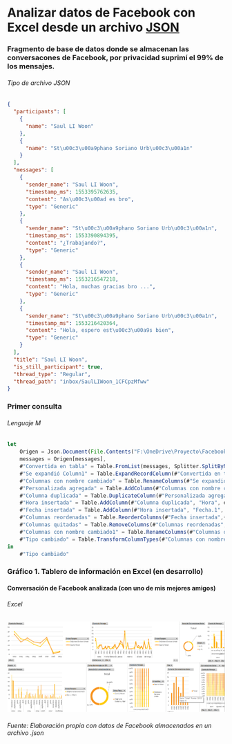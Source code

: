# Analizar datos de Facebook con Excel desde un archivo [JSON](https://developer.mozilla.org/es/docs/Learn/JavaScript/Objects/JSON)

### Fragmento de base de datos donde se almacenan las conversacones de Facebook, por privacidad suprimí el 99% de los mensajes.
###### Tipo de archivo JSON
```json
{
  "participants": [
    {
      "name": "Saul LI Woon"
    },
    {
      "name": "St\u00c3\u00a9phano Soriano Urb\u00c3\u00a1n"
    }
  ],
  "messages": [
    {
      "sender_name": "Saul LI Woon",
      "timestamp_ms": 1553395762635,
      "content": "As\u00c3\u00ad es bro",
      "type": "Generic"
    },
    {
      "sender_name": "St\u00c3\u00a9phano Soriano Urb\u00c3\u00a1n",
      "timestamp_ms": 1553390894395,
      "content": "¿Trabajando?",
      "type": "Generic"
    },
    {
      "sender_name": "Saul LI Woon",
      "timestamp_ms": 1553216547218,
      "content": "Hola, muchas gracias bro ...",
      "type": "Generic"
    },
    {
      "sender_name": "St\u00c3\u00a9phano Soriano Urb\u00c3\u00a1n",
      "timestamp_ms": 1553216420364,
      "content": "Hola, espero est\u00c3\u00a9s bien",
      "type": "Generic"
    }
  ],
  "title": "Saul LI Woon",
  "is_still_participant": true,
  "thread_type": "Regular",
  "thread_path": "inbox/SaulLIWoon_1CFCpzMfww"
}
```
### Primer consulta 
###### Lenguaje M
```javascript
let
    Origen = Json.Document(File.Contents("F:\OneDrive\Proyecto\FacebookProject\Query\LectureJSON\message_1.json")),
    messages = Origen[messages],
    #"Convertida en tabla" = Table.FromList(messages, Splitter.SplitByNothing(), null, null, ExtraValues.Error),
    #"Se expandió Column1" = Table.ExpandRecordColumn(#"Convertida en tabla", "Column1", {"sender_name", "timestamp_ms", "content"}, {"Column1.sender_name", "Column1.timestamp_ms", "Column1.content"}),
    #"Columnas con nombre cambiado" = Table.RenameColumns(#"Se expandió Column1",{{"Column1.sender_name", "Emisor/Receptor"}, {"Column1.timestamp_ms", "Fecha"}, {"Column1.content", "Mensaje"}}),
    #"Personalizada agregada" = Table.AddColumn(#"Columnas con nombre cambiado", "Tiempo", each #datetime(1970, 1, 1, 0, 0, 0 ) + #duration(0, -6, 0, [Fecha]/1000)),
    #"Columna duplicada" = Table.DuplicateColumn(#"Personalizada agregada", "Tiempo", "Tiempo - Copia"),
    #"Hora insertada" = Table.AddColumn(#"Columna duplicada", "Hora", each DateTime.Time([#"Tiempo - Copia"]), type time),
    #"Fecha insertada" = Table.AddColumn(#"Hora insertada", "Fecha.1", each DateTime.Date([#"Tiempo - Copia"]), type date),
    #"Columnas reordenadas" = Table.ReorderColumns(#"Fecha insertada",{"Emisor/Receptor", "Fecha", "Mensaje", "Tiempo", "Tiempo - Copia", "Fecha.1", "Hora"}),
    #"Columnas quitadas" = Table.RemoveColumns(#"Columnas reordenadas",{"Fecha", "Tiempo", "Tiempo - Copia"}),
    #"Columnas con nombre cambiado1" = Table.RenameColumns(#"Columnas quitadas",{{"Fecha.1", "Fecha"}}),
    #"Tipo cambiado" = Table.TransformColumnTypes(#"Columnas con nombre cambiado1",{{"Fecha", Int64.Type}})
in
    #"Tipo cambiado"
```


### Gráfico 1. Tablero de información en Excel (en desarrollo)
#### Conversación de Facebook analizada (con uno de mis mejores amigos)
###### Excel 
<img src="https://github.com/StefanoSoriano/Analizar-datos-de-Facebook-con-Excel-en-lenguaje-M/blob/master/Facebook%20conversations.png?raw=true"/>

###### Fuente: Elaboración propia con datos de Facebook almacenados en un archivo .json

